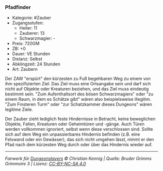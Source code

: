 ### Pfadfinder

- Kategorie: #Zauber
- Zugangsstufen:
  - Heiler: 11
  - Zauberer: 13
  - Schwarzmagier: -
- Preis: 720GM
- ZB: +0
- Dauer: VE Stunden
- Distanz: Selbst
- Abklingzeit: 24 Stunden
- Art: Zaubern



Der ZAW "erspürt" den kürzesten zu Fuß begehbaren Weg zu einem von ihm spezifizierten Ziel. Das Ziel muss eine Ortsangabe sein und darf sich nicht auf Objekte oder Kreaturen beziehen, und das Ziel muss eindeutig bestimmt sein. "Zum Aufenthaltsort des bösen Schwarzmagiers" oder "zu einem Raum, in dem es Schätze gibt" wären also beispielsweise illegitim. "Zum Finsteren Turm" oder "zur Schatzkammer dieses Dungeons" wären legitime Ziele.

Der Zauber zieht lediglich feste Hindernisse in Betracht, keine beweglichen Objekte, Fallen, Kreaturen oder Geheimtüren und -gänge. Auch Türen werden vollkommen ignoriert, selbst wenn diese verschlossen sind. Sollte sich auf dem Weg ein unpassierbares Hindernis befinden (z.B. eine Felswand oder ein Gewässer), das sich nicht umgehen lässt, nimmt er den Pfad nach dem kürzesten Weg durch oder über das Hindernis wieder auf.

---

_Fanwerk für [Dungeonslayers](https://www.dungeonslayers.net/) © Christian Kennig | Quelle: Bruder Grimms Grimmoire 3 | Lizenz: [CC-BY-NC-SA 4.0](https://creativecommons.org/licenses/by-nc-sa/4.0/deed.de)_
